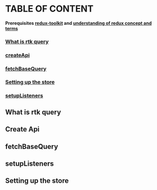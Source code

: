 # TABLE OF CONTENT

#### Prerequisites [redux-toolkit](https://redux-toolkit.js.org/introduction/getting-started) and [understanding of redux concept and terms](https://redux.js.org/tutorials/fundamentals/part-2-concepts-data-flow)

### [What is rtk query](https://github.com/goodmanfreeman/RTK-query-summary/README.md#what-is-rtk-query-1)
### [createApi](https://github.com/goodmanfreeman/RTK-query-summary/README.md#create-api)
### [fetchBaseQuery](https://github.com/goodmanfreeman/RTK-query-summary/README.md#fetchbasequery-1)
### [Setting up the store](https://github.com/goodmanfreeman/RTK-query-summary/README.md#setting-up-the-store-1)
### [setupListeners](https://github.com/goodmanfreeman/RTK-query-summary/README.md#setup-listners-1)


## What is rtk query
## Create Api
## fetchBaseQuery
## setupListeners
## Setting up the store

